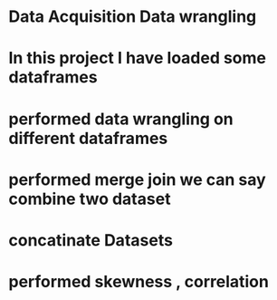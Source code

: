 # Data Acquisition Data wrangling

# In this project I have loaded some dataframes 
# performed data wrangling on different dataframes 
# performed merge join we can say combine two dataset 
# concatinate Datasets
# performed skewness , correlation 

